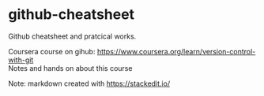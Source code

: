 # github-cheatsheet
Github cheatsheet and pratcical works.

Coursera course on gihub: https://www.coursera.org/learn/version-control-with-git  
Notes and hands on about this course  

Note: markdown created with https://stackedit.io/
<!--stackedit_data:
eyJoaXN0b3J5IjpbLTEyNzY1MDAxOTNdfQ==
-->
